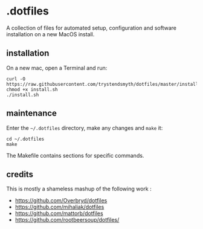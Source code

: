 # .dotfiles

A collection of files for automated setup, configuration and software installation on a new MacOS install.

## installation
On a new mac, open a Terminal and run:

    curl -O https://raw.githubusercontent.com/trystendsmyth/dotfiles/master/install.sh
    chmod +x install.sh
    ./install.sh

## maintenance
Enter the `~/.dotfiles` directory, make any changes and `make` it:

    cd ~/.dotfiles
    make

The Makefile contains sections for specific commands.

## credits

This is mostly a shameless mashup of the following work :

* https://github.com/Overbryd/dotfiles
* https://github.com/mihaliak/dotfiles
* https://github.com/mattorb/dotfiles
* https://github.com/rootbeersoup/dotfiles/

